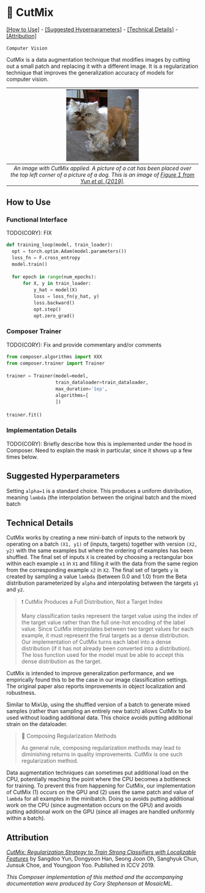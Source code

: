 # 🔪 CutMix

[\[How to Use\]](#how-to-use) - [\[Suggested Hyperparameters\]](#suggested-hyperparameters) - [\[Technical Details\]](#technical-details) - [\[Attribution\]](#attribution)

`Computer Vision`

CutMix is a data augmentation technique that modifies images by cutting out a small patch and replacing it with a different image.
It is a regularization technique that improves the generalization accuracy of models for computer vision.

| ![CutMix](cutmix.png) |
|:--:
|*An image with CutMix applied. A picture of a cat has been placed over the top left corner of a picture of a dog. This is an image of [Figure 1 from Yun et al. (2019)](https://arxiv.org/abs/1905.04899).*|

## How to Use

### Functional Interface

TODO(CORY): FIX

```python
def training_loop(model, train_loader):
  opt = torch.optim.Adam(model.parameters())
  loss_fn = F.cross_entropy
  model.train()
  
  for epoch in range(num_epochs):
      for X, y in train_loader:
          y_hat = model(X)
          loss = loss_fn(y_hat, y)
          loss.backward()
          opt.step()
          opt.zero_grad()
```

### Composer Trainer

TODO(CORY): Fix and provide commentary and/or comments

```python
from composer.algorithms import XXX
from composer.trainer import Trainer

trainer = Trainer(model=model,
                  train_dataloader=train_dataloader,
                  max_duration='1ep',
                  algorithms=[
                  ])

trainer.fit()
```

### Implementation Details

TODO(CORY): Briefly describe how this is implemented under the hood in Composer. Need to explain the mask in particular, since it shows up a few times below.

## Suggested Hyperparameters

Setting `alpha=1` is a standard choice. This produces a uniform distribution, meaning `lambda` (the interpolation between the original batch and the mixed batch 

## Technical Details

CutMix works by creating a new mini-batch of inputs to the network by operating on a batch `(X1, y1)` of (inputs, targets) together with version `(X2, y2)` with the same examples but where the ordering of examples has been shuffled.
The final set of inputs `X` is created by choosing a rectangular box within each example `x1` in `X1` and filling it with the data from the same region from the corresponding example `x2` in `X2`.
The final set of targets `y` is created by sampling a value `lambda` (between 0.0 and 1.0) from the Beta distribution parameterized by `alpha` and interpolating between the targets `y1` and `y2`.


> ❗ CutMix Produces a Full Distribution, Not a Target Index
>
> Many classification tasks represent the target value using the index of the target value rather than the full one-hot encoding of the label value.
> Since CutMix interpolates between two target values for each example, it must represent the final targets as a dense distribution.
> Our implementation of CutMix turns each label into a dense distribution (if it has not already been converted into a distribution).
> The loss function used for the model must be able to accept this dense distribution as the target.

CutMix is intended to improve generalization performance, and we empirically found this to be the case in our image classification settings. The original paper also reports improvements in object localization and robustness.

Similar to MixUp, using the shuffled version of a batch to generate mixed samples (rather than sampling an entirely new batch) allows CutMix to be used without loading additional data. This choice avoids putting additional strain on the dataloader.



> 🚧 Composing Regularization Methods
>
> As general rule, composing regularization methods may lead to diminishing returns in quality improvements. CutMix is one such regularization method.

Data augmentation techniques can sometimes put additional load on the CPU, potentially reaching the point where the CPU becomes a bottleneck for training.
To prevent this from happening for CutMix, our implementation of CutMix (1) occurs on the GPU and (2) uses the same patch and value of `lambda` for all examples in the minibatch.
Doing so avoids putting additional work on the CPU (since augmentation occurs on the GPU) and avoids putting additional work on the GPU (since all images are handled uniformly within a batch).

## Attribution

[*CutMix: Regularization Strategy to Train Strong Classifiers with Localizable Features*](1905.04899) by Sangdoo Yun, Dongyoon Han, Seong Joon Oh, Sanghyuk Chun, Junsuk Choe, and Youngjoon Yoo. Published in ICCV 2019.

*This Composer implementation of this method and the accompanying documentation were produced by Cory Stephenson at MosaicML.*
